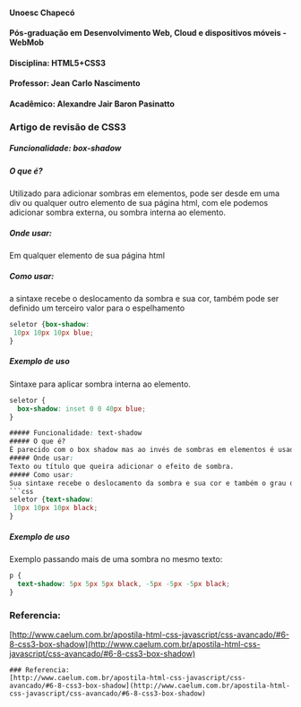 #### Unoesc Chapecó
#### Pós-graduação em Desenvolvimento Web, Cloud e dispositivos móveis - WebMob
#### Disciplina: HTML5+CSS3
#### Professor: Jean Carlo Nascimento
#### Acadêmico: Alexandre Jair Baron Pasinatto
### Artigo de revisão de CSS3
##### Funcionalidade: box-shadow
##### O que é?
Utilizado para adicionar sombras em elementos, pode ser desde em uma div ou qualquer outro elemento de sua página html, com ele podemos adicionar sombra externa, ou sombra interna ao elemento.
##### Onde usar:
Em qualquer elemento de sua página html
##### Como usar:
a sintaxe recebe o deslocamento da sombra e sua cor,  também pode ser definido um terceiro valor para o espelhamento
```css
seletor {box-shadow:
 10px 10px 10px blue;
}
```
##### Exemplo de uso
Sintaxe para aplicar sombra interna ao elemento.

```css
seletor {
  box-shadow: inset 0 0 40px blue;
}

##### Funcionalidade: text-shadow
##### O que é?
É parecido com o box shadow mas ao invés de sombras em elementos é usado para adicionar sombras em textos.
##### Onde usar:
Texto ou título que queira adicionar o efeito de sombra.
##### Como usar:
Sua sintaxe recebe o deslocamento da sombra e sua cor e também o grau de espelhamento.
```css
seletor {text-shadow:
 10px 10px 10px black;
}
```
##### Exemplo de uso
Exemplo passando mais de uma sombra no mesmo texto:

```css
p {
  text-shadow: 5px 5px 5px black, -5px -5px -5px black;
}

```
### Referencia:
[http://www.caelum.com.br/apostila-html-css-javascript/css-avancado/#6-8-css3-box-shadow](http://www.caelum.com.br/apostila-html-css-javascript/css-avancado/#6-8-css3-box-shadow)
```
### Referencia:
[http://www.caelum.com.br/apostila-html-css-javascript/css-avancado/#6-8-css3-box-shadow](http://www.caelum.com.br/apostila-html-css-javascript/css-avancado/#6-8-css3-box-shadow)
